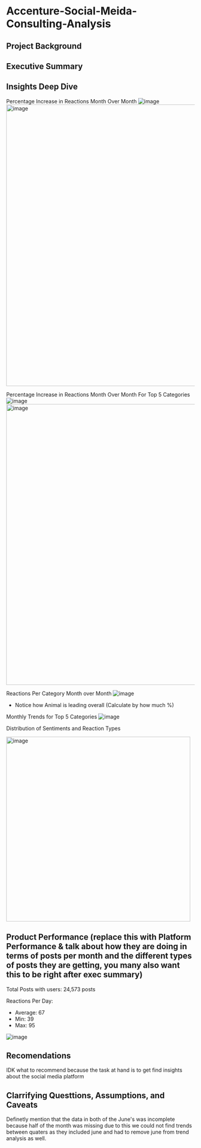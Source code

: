 # Accenture-Social-Meida-Consulting-Analysis

## Project Background


## Executive Summary 

## Insights Deep Dive
Percentage Increase in Reactions Month Over Month
![image](https://github.com/user-attachments/assets/6e9ad12f-26bc-4458-862e-009bcc9e1ee0)
<img width="750" alt="image" src="https://github.com/user-attachments/assets/8e4ea2fa-8d5e-493e-a317-ec1ac68d7406">

Percentage Increase in Reactions Month Over Month For Top 5 Categories
![image](https://github.com/user-attachments/assets/7ff94fe4-c98a-4c67-9a94-e42c72b90e12)
<img width="748" alt="image" src="https://github.com/user-attachments/assets/3fe7ea5a-f351-4aad-a3a0-c52663ade195">





Reactions Per Category Month over Month
![image](https://github.com/user-attachments/assets/7959a4a7-43cf-497a-8efe-6ac5c049e23a)
  - Notice how Animal is leading overall (Calculate by how much %)

Monthly Trends for Top 5 Categories
![image](https://github.com/user-attachments/assets/c2cd9b82-c9af-48c0-8937-de40ef0963a1)

Distribution of Sentiments and Reaction Types

<img width="492" alt="image" src="https://github.com/user-attachments/assets/5993c41f-a792-405d-8379-2403bcdf90be">




## Product Performance (replace this with Platform Performance & talk about how they are doing in terms of posts per month and the different types of posts they are getting, you many also want this to be right after exec summary)
Total Posts with users: 24,573 posts

Reactions Per Day:
  - Average: 67
  - Min: 39
  - Max: 95

![image](https://github.com/user-attachments/assets/720fdb1c-7d5d-48d1-a457-deba18bee3e6)




## Recomendations 
<if posts are decreasing for some month then try to incentivze people to post>
IDK what to recommend because the task at hand is to get find insights about the social media platform 

## Clarrifying Questtions, Assumptions, and Caveats 
Definetly mention that the data in both of the June's was incomplete because half of the month was missing due to this we could not find trends between quaters as they included june and had to remove june from trend analysis as well.
